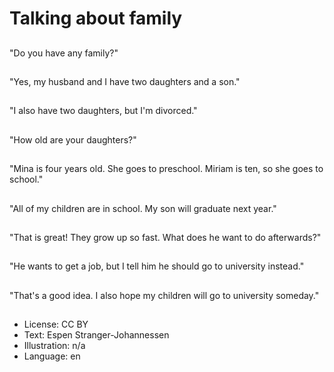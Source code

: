 # Talking about family

##
"Do you have any family?"

##
"Yes, my husband and I have two daughters and a son."

##
"I also have two daughters, but I'm divorced."

##
"How old are your daughters?"

##
"Mina is four years old. She goes to preschool. Miriam is ten, so she goes to school."

##
"All of my children are in school. My son will graduate next year."

##
"That is great! They grow up so fast. What does he want to do afterwards?"

##
"He wants to get a job, but I tell him he should go to university instead."

##
"That's a good idea. I also hope my children will go to university someday."

##
* License: CC BY
* Text: Espen Stranger-Johannessen
* Illustration: n/a
* Language: en
